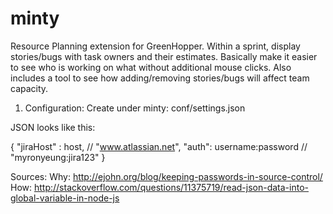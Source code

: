 minty
=====

Resource Planning extension for GreenHopper. Within a sprint, display stories/bugs with task owners and their estimates. Basically make it easier to see who is working on what without additional mouse clicks. Also includes a tool to see how adding/removing stories/bugs will affect team capacity.

1. Configuration:
Create under minty: conf/settings.json

JSON looks like this:

{
	"jiraHost" : host, // "www.atlassian.net",
	"auth": username:password // "myronyeung:jira123"
}

Sources:
Why: http://ejohn.org/blog/keeping-passwords-in-source-control/
How: http://stackoverflow.com/questions/11375719/read-json-data-into-global-variable-in-node-js

